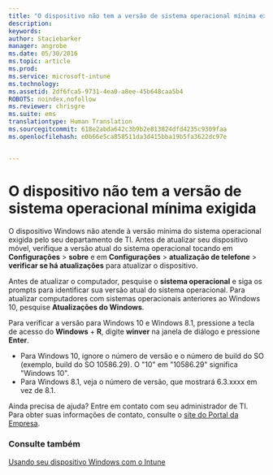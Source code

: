 ```yaml
---
title: "O dispositivo não tem a versão de sistema operacional mínima exigida | Microsoft Intune"
description: 
keywords: 
author: Staciebarker
manager: angrobe
ms.date: 05/30/2016
ms.topic: article
ms.prod: 
ms.service: microsoft-intune
ms.technology: 
ms.assetid: 2df6fca5-9731-4ea0-a8ee-45b648caa5b4
ROBOTS: noindex,nofollow
ms.reviewer: chrisgre
ms.suite: ems
translationtype: Human Translation
ms.sourcegitcommit: 618e2abda642c3b9b2e813824dfd4235c9309faa
ms.openlocfilehash: e0b66e5ca858511da3d415bba19b5fa3622dc97e


---
```



# O dispositivo não tem a versão de sistema operacional mínima exigida

O dispositivo Windows não atende à versão mínima do sistema operacional exigida pelo seu departamento de TI. Antes de atualizar seu dispositivo móvel, verifique a versão atual do sistema operacional tocando em **Configurações** &gt; **sobre** e em **Configurações** &gt; **atualização de telefone** &gt; **verificar se há atualizações** para atualizar o dispositivo.

Antes de atualizar o computador, pesquise o **sistema operacional** e siga os prompts para identificar sua versão atual do sistema operacional. Para atualizar computadores com sistemas operacionais anteriores ao Windows 10, pesquise **Atualizações do Windows**.

Para verificar a versão para Windows 10 e Windows 8.1, pressione a tecla de acesso do **Windows** + **R**, digite **winver** na janela de diálogo e pressione **Enter**.

- Para Windows 10, ignore o número de versão e o número de build do SO (exemplo, build do SO 10586.29). O "10" em "10586.29" significa "Windows 10".
- Para Windows 8.1, veja o número de versão, que mostrará 6.3.xxxx em vez de 8.1.

Ainda precisa de ajuda? Entre em contato com seu administrador de TI. Para obter suas informações de contato, consulte o [site do Portal da Empresa](http://portal.manage.microsoft.com).

### Consulte também
[Usando seu dispositivo Windows com o Intune](using-your-windows-device-with-intune.md)



<!--HONumber=Jul16_HO4-->


